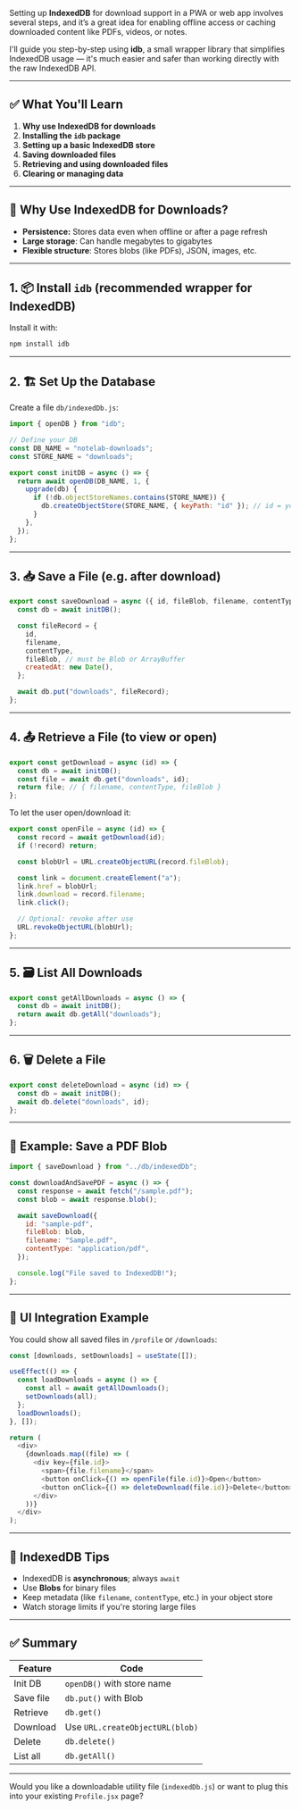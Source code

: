 Setting up **IndexedDB** for download support in a PWA or web app involves several steps, and it’s a great idea for enabling offline access or caching downloaded content like PDFs, videos, or notes.

I'll guide you step-by-step using **idb**, a small wrapper library that simplifies IndexedDB usage — it's much easier and safer than working directly with the raw IndexedDB API.

---

## ✅ What You'll Learn

1. **Why use IndexedDB for downloads**
2. **Installing the `idb` package**
3. **Setting up a basic IndexedDB store**
4. **Saving downloaded files**
5. **Retrieving and using downloaded files**
6. **Clearing or managing data**

---

## 🧠 Why Use IndexedDB for Downloads?

* **Persistence:** Stores data even when offline or after a page refresh
* **Large storage**: Can handle megabytes to gigabytes
* **Flexible structure**: Stores blobs (like PDFs), JSON, images, etc.

---

## 1. 📦 Install `idb` (recommended wrapper for IndexedDB)

Install it with:

```bash
npm install idb
```

---

## 2. 🏗️ Set Up the Database

Create a file `db/indexedDb.js`:

```js
import { openDB } from "idb";

// Define your DB
const DB_NAME = "notelab-downloads";
const STORE_NAME = "downloads";

export const initDB = async () => {
  return await openDB(DB_NAME, 1, {
    upgrade(db) {
      if (!db.objectStoreNames.contains(STORE_NAME)) {
        db.createObjectStore(STORE_NAME, { keyPath: "id" }); // id = your custom ID
      }
    },
  });
};
```

---

## 3. 📥 Save a File (e.g. after download)

```js
export const saveDownload = async ({ id, fileBlob, filename, contentType }) => {
  const db = await initDB();

  const fileRecord = {
    id,
    filename,
    contentType,
    fileBlob, // must be Blob or ArrayBuffer
    createdAt: new Date(),
  };

  await db.put("downloads", fileRecord);
};
```

---

## 4. 📤 Retrieve a File (to view or open)

```js
export const getDownload = async (id) => {
  const db = await initDB();
  const file = await db.get("downloads", id);
  return file; // { filename, contentType, fileBlob }
};
```

To let the user open/download it:

```js
export const openFile = async (id) => {
  const record = await getDownload(id);
  if (!record) return;

  const blobUrl = URL.createObjectURL(record.fileBlob);

  const link = document.createElement("a");
  link.href = blobUrl;
  link.download = record.filename;
  link.click();

  // Optional: revoke after use
  URL.revokeObjectURL(blobUrl);
};
```

---

## 5. 🗃️ List All Downloads

```js
export const getAllDownloads = async () => {
  const db = await initDB();
  return await db.getAll("downloads");
};
```

---

## 6. 🗑️ Delete a File

```js
export const deleteDownload = async (id) => {
  const db = await initDB();
  await db.delete("downloads", id);
};
```

---

## 🧪 Example: Save a PDF Blob

```js
import { saveDownload } from "../db/indexedDb";

const downloadAndSavePDF = async () => {
  const response = await fetch("/sample.pdf");
  const blob = await response.blob();

  await saveDownload({
    id: "sample-pdf",
    fileBlob: blob,
    filename: "Sample.pdf",
    contentType: "application/pdf",
  });

  console.log("File saved to IndexedDB!");
};
```

---

## 📂 UI Integration Example

You could show all saved files in `/profile` or `/downloads`:

```js
const [downloads, setDownloads] = useState([]);

useEffect(() => {
  const loadDownloads = async () => {
    const all = await getAllDownloads();
    setDownloads(all);
  };
  loadDownloads();
}, []);

return (
  <div>
    {downloads.map((file) => (
      <div key={file.id}>
        <span>{file.filename}</span>
        <button onClick={() => openFile(file.id)}>Open</button>
        <button onClick={() => deleteDownload(file.id)}>Delete</button>
      </div>
    ))}
  </div>
);
```

---

## 🧰 IndexedDB Tips

* IndexedDB is **asynchronous**; always `await`
* Use **Blobs** for binary files
* Keep metadata (like `filename`, `contentType`, etc.) in your object store
* Watch storage limits if you're storing large files

---

## ✅ Summary

| Feature   | Code                            |
| --------- | ------------------------------- |
| Init DB   | `openDB()` with store name      |
| Save file | `db.put()` with Blob            |
| Retrieve  | `db.get()`                      |
| Download  | Use `URL.createObjectURL(blob)` |
| Delete    | `db.delete()`                   |
| List all  | `db.getAll()`                   |

---

Would you like a downloadable utility file (`indexedDb.js`) or want to plug this into your existing `Profile.jsx` page?
